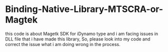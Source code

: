 # Binding-Native-Library-MTSCRA-or-Magtek
this code is about Magetk SDK for iDynamo type and i am facing issues in DLL file that i have made this library, So, please look into my code and correct the issue what i am doing wrong in the process.
